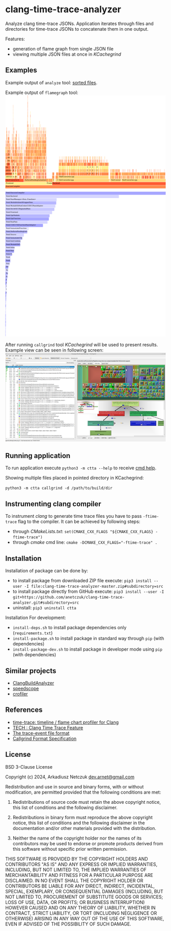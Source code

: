 # clang-time-trace-analyzer

Analyze clang time-trace JSONs. Application iterates through files and directories for time-trace JSONs to concatenate 
them in one output.

Features:
- generation of flame graph from single JSON file
- viewing multiple JSON files at once in *KCachegrind*


## Examples

Example output of `analyze` tool: [sorted files](examples/tikz/out/compile_data.txt).

Example output of `flamegraph` tool:
[![flamegraph example](examples/tikz/out/flamegraph_svg-small.png "flamegraph example")](examples/tikz/out/flamegraph_svg.png)

After running `callgrind` tool *KCachegrind* will be used to present results. Example view can be seen in following screen:
[![KCachegrind example](examples/tikz/out/kcachegrind_screen-small.png "KCachegrind example")](examples/tikz/out/kcachegrind_screen.png)


## Running application

To run application execute `python3 -m ctta --help` to receive [cmd help](doc/cmdargs.md).

Showing multiple files placed in pointed directory in KCachegrind:

`python3 -m ctta callgrind -d /path/to/build/dir`


## Instrumenting clang compiler

To instrument *clang* to generate time trace files you have to pass `-ftime-trace` flag to the compiler. It can be 
achieved by following steps:
- through *CMakeLists.txt*: `set(CMAKE_CXX_FLAGS "${CMAKE_CXX_FLAGS} -ftime-trace")`
- through *cmake* cmd line: `cmake -DCMAKE_CXX_FLAGS="-ftime-trace" .`


## Installation

Installation of package can be done by:
 - to install package from downloaded ZIP file execute: `pip3 install --user -I file:clang-time-trace-analyzer-master.zip#subdirectory=src`
 - to install package directly from GitHub execute: `pip3 install --user -I git+https://github.com/anetczuk/clang-time-trace-analyzer.git#subdirectory=src`
 - uninstall: `pip3 uninstall ctta`

Installation For development:
 - `install-deps.sh` to install package dependencies only (`requirements.txt`)
 - `install-package.sh` to install package in standard way through `pip` (with dependencies)
 - `install-package-dev.sh` to install package in developer mode using `pip` (with dependencies)


## Similar projects

- [ClangBuildAnalyzer](https://github.com/aras-p/ClangBuildAnalyzer)
- [speedscope](https://github.com/jlfwong/speedscope)
- [crofiler](https://github.com/HadrienG2/crofiler/)


## References

- [time-trace: timeline / flame chart profiler for Clang](https://aras-p.info/blog/2019/01/16/time-trace-timeline-flame-chart-profiler-for-Clang/)
- [TECH : Clang Time Trace Feature](https://www.snsystems.com/technology/tech-blog/clang-time-trace-feature)
- [The trace-event file format](https://github.com/catapult-project/catapult/wiki/Trace-Event-Format)
- [Callgrind Format Specification](https://valgrind.org/docs/manual/cl-format.html)


## License

BSD 3-Clause License

Copyright (c) 2024, Arkadiusz Netczuk <dev.arnet@gmail.com>

Redistribution and use in source and binary forms, with or without
modification, are permitted provided that the following conditions are met:

1. Redistributions of source code must retain the above copyright notice, this
   list of conditions and the following disclaimer.

2. Redistributions in binary form must reproduce the above copyright notice,
   this list of conditions and the following disclaimer in the documentation
   and/or other materials provided with the distribution.

3. Neither the name of the copyright holder nor the names of its
   contributors may be used to endorse or promote products derived from
   this software without specific prior written permission.

THIS SOFTWARE IS PROVIDED BY THE COPYRIGHT HOLDERS AND CONTRIBUTORS "AS IS"
AND ANY EXPRESS OR IMPLIED WARRANTIES, INCLUDING, BUT NOT LIMITED TO, THE
IMPLIED WARRANTIES OF MERCHANTABILITY AND FITNESS FOR A PARTICULAR PURPOSE ARE
DISCLAIMED. IN NO EVENT SHALL THE COPYRIGHT HOLDER OR CONTRIBUTORS BE LIABLE
FOR ANY DIRECT, INDIRECT, INCIDENTAL, SPECIAL, EXEMPLARY, OR CONSEQUENTIAL
DAMAGES (INCLUDING, BUT NOT LIMITED TO, PROCUREMENT OF SUBSTITUTE GOODS OR
SERVICES; LOSS OF USE, DATA, OR PROFITS; OR BUSINESS INTERRUPTION) HOWEVER
CAUSED AND ON ANY THEORY OF LIABILITY, WHETHER IN CONTRACT, STRICT LIABILITY,
OR TORT (INCLUDING NEGLIGENCE OR OTHERWISE) ARISING IN ANY WAY OUT OF THE USE
OF THIS SOFTWARE, EVEN IF ADVISED OF THE POSSIBILITY OF SUCH DAMAGE.
